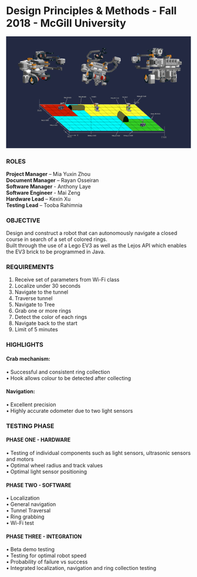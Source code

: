 # Design Principles & Methods - Fall 2018 - McGill University

![overview](media/images/overview.png)

### ROLES

**Project Manager** – Mia Yuxin Zhou  
**Document Manager** – Rayan Osseiran  
**Software Manager** - Anthony Laye   
**Software Engineer** - Mai Zeng  
**Hardware Lead** – Kexin Xu  
**Testing Lead** – Tooba Rahimnia

### OBJECTIVE

Design and construct a robot that can autonomously navigate a closed course in search of a set of colored rings.  
Built through the use of a Lego EV3 as well as the Lejos API which enables the EV3 brick to be programmed in Java.

### REQUIREMENTS

1) Receive set of parameters from Wi-Fi class  
2) Localize under 30 seconds 
3) Navigate to the tunnel  
4) Traverse tunnel  
5) Navigate to Tree  
6) Grab one or more rings  
7) Detect the color of each rings  
8) Navigate back to the start  
9) Limit of 5 minutes

### HIGHLIGHTS

#### Crab mechanism: 
 
• Successful and consistent ring collection   
• Hook allows colour to be detected after collecting

#### Navigation:
 
• Excellent precision   
• Highly accurate odometer due to two light sensors

### TESTING PHASE

#### PHASE ONE - HARDWARE

• Testing of individual components such as light sensors, ultrasonic sensors and motors    
• Optimal wheel radius and track values     
• Optimal light sensor positioning 

#### PHASE TWO - SOFTWARE

• Localization  
• General navigation   
• Tunnel Traversal    
• Ring grabbing     
• Wi-Fi test

#### PHASE THREE - INTEGRATION

• Beta demo testing    
• Testing for optimal robot speed    
• Probability of failure vs success     
• Integrated localization, navigation and ring collection testing
 
